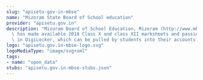 ```yaml
---
slug: "apisetu-gov-in-mbse"
name: "Mizoram State Board of School education"
provider: "apisetu.gov.in"
description: "Mizoram Board of School Education, Mizoram (http://www.mbse.edu.in)\
  \ has made available 2018 Class X and class XII marksheets and passing certificates\
  \ in DigiLocker, which can be pulled by students into their accounts."
logo: "apisetu.gov.in-mbse-logo.svg"
logoMediaType: "image/svg+xml"
tags:
- name: "open_data"
stubs: "apisetu.gov.in-mbse-stubs.json"
---
```

